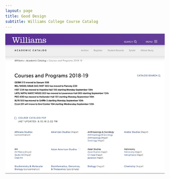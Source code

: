 ```yaml
---
layout: page
title: Good Design 
subtitle: Williams College Course Catalog 
---
```


![coursecatalog](/img/coursecatalog.png)


